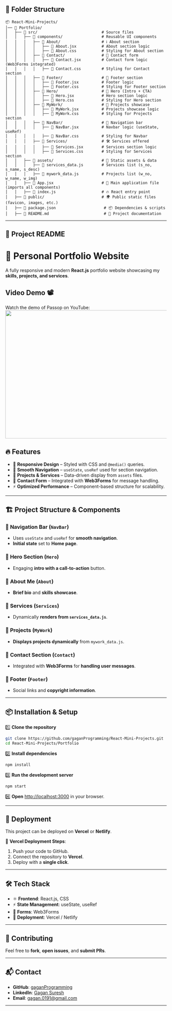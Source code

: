 ## 📂 Folder Structure

```
📦 React-Mini-Projects/
│── 📂 Portfolio/
│   ├── 📂 src/                            # Source files
│   │   ├── 📂 components/                 # Reusable UI components
│   │   │   ├── 📂 About/                  # ℹ️ About section
│   │   │   │   ├── 📝 About.jsx           # About section logic
│   │   │   │   ├── 🎨 About.css           # Styling for About section
│   │   │   ├── 📂 Contact/                # 📩 Contact form
│   │   │   │   ├── 📝 Contact.jsx         # Contact form logic (Web3Forms integrated)
│   │   │   │   ├── 🎨 Contact.css         # Styling for Contact section
│   │   │   ├── 📂 Footer/                 # 🔗 Footer section
│   │   │   │   ├── 📝 Footer.jsx          # Footer logic
│   │   │   │   ├── 🎨 Footer.css          # Styling for Footer section
│   │   │   ├── 📂 Hero/                   # 🚀 Hero (Intro + CTA)
│   │   │   │   ├── 📝 Hero.jsx            # Hero section logic
│   │   │   │   ├── 🎨 Hero.css            # Styling for Hero section
│   │   │   ├── 📂 MyWork/                 # 💼 Projects showcase
│   │   │   │   ├── 📝 MyWork.jsx          # Projects showcase logic
│   │   │   │   ├── 🎨 MyWork.css          # Styling for Projects section
│   │   │   ├── 📂 NavBar/                 # 🧭 Navigation bar
│   │   │   │   ├── 📝 NavBar.jsx          # Navbar logic (useState, useRef)
│   │   │   │   ├── 🎨 NavBar.css          # Styling for Navbar
│   │   │   ├── 📂 Services/               # 🛠️ Services offered
│   │   │   │   ├── 📝 Services.jsx        # Services section logic
│   │   │   │   ├── 🎨 Services.css        # Styling for Services section
│   │   ├── 📂 assets/                     # 📁 Static assets & data
│   │   │   ├── 📜 services_data.js        # Services list (s_no, s_name, s_desc)
│   │   │   ├── 📜 mywork_data.js          # Projects list (w_no, w_name, w_img)
│   │   ├── 📝 App.jsx                     # 🎯 Main application file (imports all components)
│   │   ├── 🏁 index.js                    # 🔥 React entry point
│   ├── 📂 public/                         # 🌍 Public static files (favicon, images, etc.)
│   ├── 📜 package.json                     # 📦 Dependencies & scripts
│   ├── 📖 README.md                        # 📃 Project documentation
```

---

## 📖 **Project README**

# 🚀 Personal Portfolio Website

A fully responsive and modern **React.js** portfolio website showcasing my **skills, projects, and services**.

## Video Demo 📽️

Watch the demo of Passop on YouTube:
<a href="https://www.youtube.com/watch?v=CZzI-As6I0g" target="_blank">
    <img src="https://img.youtube.com/vi/CZzI-As6I0g/0.jpg" width="800" height="400">
</a>


## 🔥 Features

- 🎨 **Responsive Design** – Styled with CSS and `@media()` queries.
- 🧭 **Smooth Navigation** – `useState`, `useRef` used for section navigation.
- 💼 **Projects & Services** – Data-driven display from `assets` files.
- 📩 **Contact Form** – Integrated with **Web3Forms** for message handling.
- ⚡ **Optimized Performance** – Component-based structure for scalability.

---

## 🏗️ **Project Structure & Components**

### 🔹 **Navigation Bar (`NavBar`)**

- Uses `useState` and `useRef` for **smooth navigation**.
- **Initial state** set to **Home page**.

### 🔹 **Hero Section (`Hero`)**

- Engaging **intro with a call-to-action** button.

### 🔹 **About Me (`About`)**

- **Brief bio** and **skills showcase**.

### 🔹 **Services (`Services`)**

- Dynamically **renders from `services_data.js`**.

### 🔹 **Projects (`MyWork`)**

- **Displays projects dynamically** from `mywork_data.js`.

### 🔹 **Contact Section (`Contact`)**

- Integrated with **Web3Forms** for **handling user messages**.

### 🔹 **Footer (`Footer`)**

- Social links and **copyright information**.

---

## 📦 **Installation & Setup**

1️⃣ **Clone the repository**

```sh
git clone https://github.com/gaganProgramming/React-Mini-Projects.git
cd React-Mini-Projects/Portfolio
```

2️⃣ **Install dependencies**

```sh
npm install
```

3️⃣ **Run the development server**

```sh
npm start
```

4️⃣ **Open** [http://localhost:3000](http://localhost:3000) in your browser.

---

## 🚀 **Deployment**

This project can be deployed on **Vercel** or **Netlify**.

🔹 **Vercel Deployment Steps**:

1. Push your code to GitHub.
2. Connect the repository to **Vercel**.
3. Deploy with a **single click**.

---

## 🛠️ **Tech Stack**

- ⚛️ **Frontend**: React.js, CSS
- ⚡ **State Management**: useState, useRef
- 📩 **Forms**: Web3Forms
- 🚀 **Deployment**: Vercel / Netlify

---

## 🤝 **Contributing**

Feel free to **fork**, **open issues**, and **submit PRs**.

---

## 📬 **Contact**

- **GitHub**: [gaganProgramming](https://github.com/gaganProgramming)
- **LinkedIn**: [Gagan Suresh](https://www.linkedin.com/in/gagan-suresh)
- **Email**: gagan.0191@gmail.com

---
